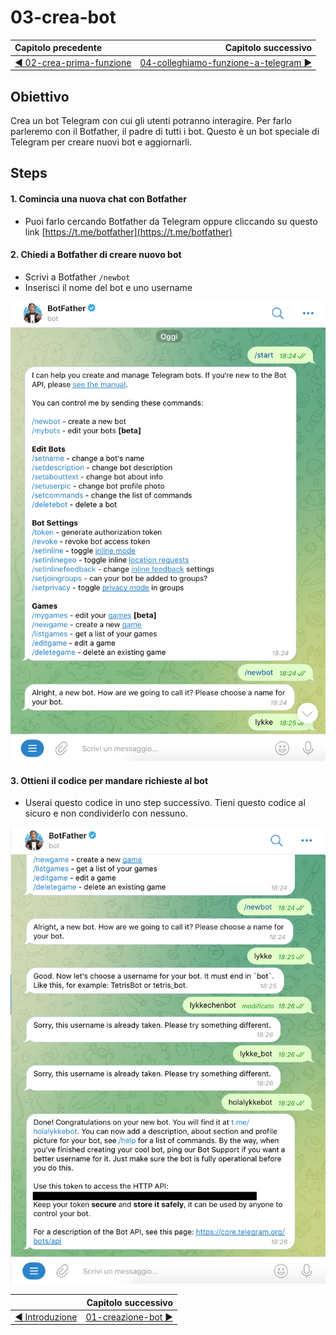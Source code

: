 # 03-crea-bot

| Capitolo precedente                                                                                                                                          | Capitolo successivo                                                                           |
| :--------------------------------------------------------------------------------------------------------------------------------------------------------------- | ---------------------------------------------------------------------------------------------------: |
| [◀︎ 02-crea-prima-funzione](../02-crea-prima-funzione)  | [04-colleghiamo-funzione-a-telegram ▶︎](../04-colleghiamo-funzione-a-telegram) |

## Obiettivo

Crea un bot Telegram con cui gli utenti potranno interagire. Per farlo parleremo con il Botfather, il padre di tutti i bot. Questo è un bot speciale di Telegram per creare nuovi bot e aggiornarli. 

## Steps

#### 1. Comincia una nuova chat con Botfather
- Puoi farlo cercando Botfather da Telegram oppure cliccando su questo link [https://t.me/botfather](https://t.me/botfather) 

#### 2. Chiedi a Botfather di creare nuovo bot
- Scrivi a Botfather `/newbot`
- Inserisci il nome del bot e uno username

<kbd>![0-fatherbot-1](../assets/Lessons/0-fatherbot-1.png)</kbd>

#### 3. Ottieni il codice per mandare richieste al bot
- Userai questo codice in uno step successivo. Tieni questo codice al sicuro e non condividerlo con nessuno.

<kbd>![0-fatherbot-1](../assets/Lessons/0-fatherbot-2.png)</kbd>


|    | Capitolo successivo | 
|:-- | ------------------: |
| [◀︎ Introduzione](https://github.com/voxel-community/2021-telegram-nasa-bot/) | [01-creazione-bot ▶︎]() |